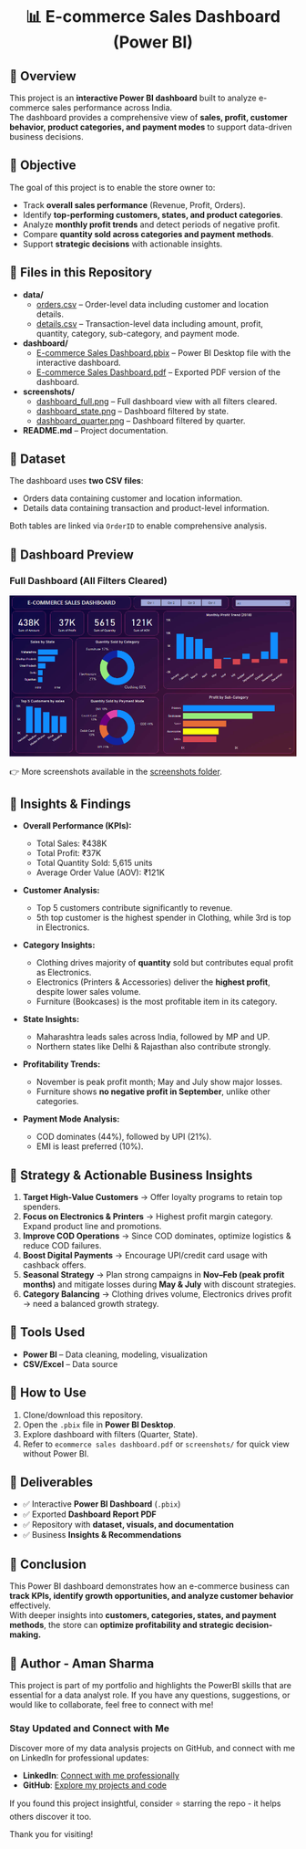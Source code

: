 <h1 align="center">📊 E-commerce Sales Dashboard (Power BI)</h1>


## 🔹 Overview
This project is an **interactive Power BI dashboard** built to analyze e-commerce sales performance across India.  
The dashboard provides a comprehensive view of **sales, profit, customer behavior, product categories, and payment modes** to support data-driven business decisions.



## 🔹 Objective
The goal of this project is to enable the store owner to:  
- Track **overall sales performance** (Revenue, Profit, Orders).  
- Identify **top-performing customers, states, and product categories**.  
- Analyze **monthly profit trends** and detect periods of negative profit.  
- Compare **quantity sold across categories and payment methods**.  
- Support **strategic decisions** with actionable insights.



## 🔹 Files in this Repository
- **data/**  
  - [orders.csv](data/Orders.csv) – Order-level data including customer and location details.  
  - [details.csv](data/Details.csv) – Transaction-level data including amount, profit, quantity, category, sub-category, and payment mode.  
- **dashboard/**  
  - [E-commerce Sales Dashboard.pbix](dashboard/ecommerce%20sales%20dashboard.pbix) – Power BI Desktop file with the interactive dashboard.  
  - [E-commerce Sales Dashboard.pdf](dashboard/ecommerce%20sales%20dashboard.pdf) – Exported PDF version of the dashboard.  
- **screenshots/**  
  - [dashboard_full.png](screenshots/dashboard1.png) – Full dashboard view with all filters cleared.  
  - [dashboard_state.png](screenshots/dashboard_state.png) – Dashboard filtered by state.  
  - [dashboard_quarter.png](screenshots/dashboard_quarter.png) – Dashboard filtered by quarter.  
- **README.md** – Project documentation.  



## 🔹 Dataset
The dashboard uses **two CSV files**:  
- Orders data containing customer and location information.  
- Details data containing transaction and product-level information.  

Both tables are linked via `OrderID` to enable comprehensive analysis. 


## 🔹 Dashboard Preview
### Full Dashboard (All Filters Cleared)
![Full Dashboard](screenshots/dashboard1.png)  


👉 More screenshots available in the [screenshots folder](screenshots/).  


    
## 🔹 Insights & Findings

- **Overall Performance (KPIs):**  
  - Total Sales: ₹438K  
  - Total Profit: ₹37K  
  - Total Quantity Sold: 5,615 units  
  - Average Order Value (AOV): ₹121K  

- **Customer Analysis:**  
  - Top 5 customers contribute significantly to revenue.  
  - 5th top customer is the highest spender in Clothing, while 3rd is top in Electronics.  

- **Category Insights:**  
  - Clothing drives majority of **quantity** sold but contributes equal profit as Electronics.  
  - Electronics (Printers & Accessories) deliver the **highest profit**, despite lower sales volume.  
  - Furniture (Bookcases) is the most profitable item in its category.  

- **State Insights:**  
  - Maharashtra leads sales across India, followed by MP and UP.  
  - Northern states like Delhi & Rajasthan also contribute strongly.  

- **Profitability Trends:**  
  - November is peak profit month; May and July show major losses.  
  - Furniture shows **no negative profit in September**, unlike other categories.  

- **Payment Mode Analysis:**  
  - COD dominates (44%), followed by UPI (21%).  
  - EMI is least preferred (10%).  


  

## 🔹 Strategy & Actionable Business Insights
1. **Target High-Value Customers** → Offer loyalty programs to retain top spenders.  
2. **Focus on Electronics & Printers** → Highest profit margin category. Expand product line and promotions.  
3. **Improve COD Operations** → Since COD dominates, optimize logistics & reduce COD failures.  
4. **Boost Digital Payments** → Encourage UPI/credit card usage with cashback offers.  
5. **Seasonal Strategy** → Plan strong campaigns in **Nov–Feb (peak profit months)** and mitigate losses during **May & July** with discount strategies.  
6. **Category Balancing** → Clothing drives volume, Electronics drives profit → need a balanced growth strategy.  


  

## 🔹 Tools Used
- **Power BI** – Data cleaning, modeling, visualization  
- **CSV/Excel** – Data source  


  

## 🔹 How to Use
1. Clone/download this repository.  
2. Open the `.pbix` file in **Power BI Desktop**.  
3. Explore dashboard with filters (Quarter, State).  
4. Refer to `ecommerce sales dashboard.pdf` or `screenshots/` for quick view without Power BI.  


  

## 🔹 Deliverables
- ✅ Interactive **Power BI Dashboard** (`.pbix`)  
- ✅ Exported **Dashboard Report PDF**  
- ✅ Repository with **dataset, visuals, and documentation**  
- ✅ Business **Insights & Recommendations**  


  

## 🔹 Conclusion
This Power BI dashboard demonstrates how an e-commerce business can **track KPIs, identify growth opportunities, and analyze customer behavior** effectively.  
With deeper insights into **customers, categories, states, and payment methods**, the store can **optimize profitability and strategic decision-making.**

  
## 🔹 Author - Aman Sharma

This project is part of my portfolio and highlights the PowerBI skills that are essential for a data analyst role. If you have any questions, suggestions, or would like to collaborate, feel free to connect with me!

### Stay Updated and Connect with Me

Discover more of my data analysis projects on GitHub, and connect with me on LinkedIn for professional updates:

- **LinkedIn**: [Connect with me professionally](https://www.linkedin.com/in/amansharma01prime/)
- **GitHub**: [Explore my projects and code](https://github.com/AmanSharma01Prime)

If you found this project insightful, consider ⭐ starring the repo - it helps others discover it too.

Thank you for visiting!
